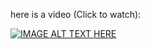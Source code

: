 here is a video (Click to watch):

[![IMAGE ALT TEXT HERE](https://img.youtube.com/vi/1w9cCnVCosg/0.jpg)](https://youtu.be/1w9cCnVCosg)

